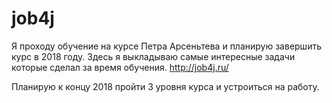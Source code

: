 # job4j
Я проходу обучение на курсе Петра Арсеньтева и планирую завершить курс в 2018 году.
Здесь я выкладываю самые интересные задачи которые сделал за время обучения.
http://job4j.ru/

Планирую к концу 2018 пройти 3 уровня курса и устроиться на работу.